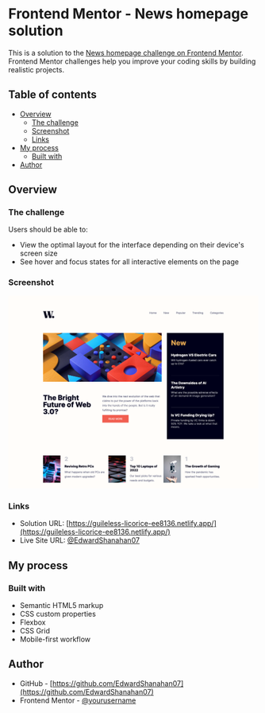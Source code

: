 # Frontend Mentor - News homepage solution

This is a solution to the [News homepage challenge on Frontend Mentor](https://www.frontendmentor.io/challenges/news-homepage-H6SWTa1MFl). Frontend Mentor challenges help you improve your coding skills by building realistic projects.

## Table of contents

- [Overview](#overview)
  - [The challenge](#the-challenge)
  - [Screenshot](#screenshot)
  - [Links](#links)
- [My process](#my-process)
  - [Built with](#built-with)
- [Author](#author)

## Overview

### The challenge

Users should be able to:

- View the optimal layout for the interface depending on their device's screen size
- See hover and focus states for all interactive elements on the page

### Screenshot

![](./design/screenshot.png)

### Links

- Solution URL: [https://guileless-licorice-ee8136.netlify.app/](https://guileless-licorice-ee8136.netlify.app/)
- Live Site URL: [@EdwardShanahan07](https://github.com/EdwardShanahan07)

## My process

### Built with

- Semantic HTML5 markup
- CSS custom properties
- Flexbox
- CSS Grid
- Mobile-first workflow

## Author

- GitHub - [https://github.com/EdwardShanahan07](https://github.com/EdwardShanahan07)
- Frontend Mentor - [@yourusername](https://www.frontendmentor.io/profile/EdwardShanahan07)
